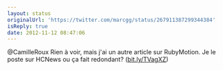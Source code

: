 ```yaml
---
layout: status
originalUrl: 'https://twitter.com/marcgg/status/267911387299344384'
isReply: true
date: 2012-11-12 08:47:06
---
```


@CamilleRoux Rien à voir, mais j'ai un autre article sur RubyMotion. Je le poste sur HCNews ou ça fait redondant? ([bit.ly/TVagXZ](http://bit.ly/TVagXZ))
